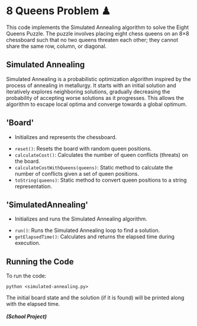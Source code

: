  # 8 Queens Problem ♟
This code implements the Simulated Annealing algorithm to solve the Eight Queens Puzzle. The puzzle involves placing eight chess queens on an 8×8 chessboard such that no two queens threaten each other; they cannot share the same row, column, or diagonal.

## Simulated Annealing
Simulated Annealing is a probabilistic optimization algorithm inspired by the process of annealing in metallurgy. It starts with an initial solution and iteratively explores neighboring solutions, gradually decreasing the probability of accepting worse solutions as it progresses. This allows the algorithm to escape local optima and converge towards a global optimum.

## 'Board'
- Initializes and represents the chessboard.
* ```reset()```: Resets the board with random queen positions.
* ```calculateCost()```: Calculates the number of queen conflicts (threats) on the board.
* ```calculateCostWithQueens(queens)```: Static method to calculate the number of conflicts given a set of queen positions.
* ```toString(queens)```: Static method to convert queen positions to a string representation.
  
## 'SimulatedAnnealing'
- Initializes and runs the Simulated Annealing algorithm.
* ```run()```: Runs the Simulated Annealing loop to find a solution.
* ```getElapsedTime()```: Calculates and returns the elapsed time during execution.

## Running the Code
To run the code:
```
python <simulated-annealing.py>
```
The initial board state and the solution (if it is found) will be printed along with the elapsed time.
<br>
<br>
***(School Project)***
